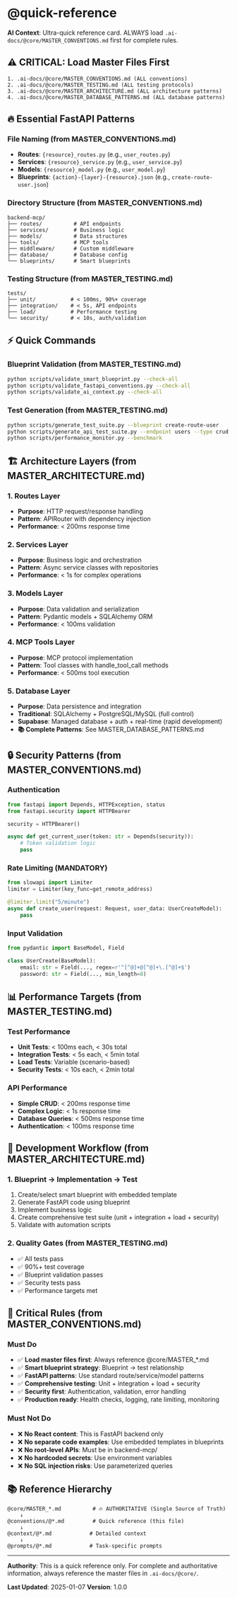 # @quick-reference

**AI Context**: Ultra-quick reference card. ALWAYS load `.ai-docs/@core/MASTER_CONVENTIONS.md` first for complete rules.

## ⚠️ CRITICAL: Load Master Files First
```
1. .ai-docs/@core/MASTER_CONVENTIONS.md (ALL conventions)
2. .ai-docs/@core/MASTER_TESTING.md (ALL testing protocols)
3. .ai-docs/@core/MASTER_ARCHITECTURE.md (ALL architecture patterns)
4. .ai-docs/@core/MASTER_DATABASE_PATTERNS.md (ALL database patterns)
```

## 🔥 Essential FastAPI Patterns

### File Naming (from MASTER_CONVENTIONS.md)
- **Routes**: `{resource}_routes.py` (e.g., `user_routes.py`)
- **Services**: `{resource}_service.py` (e.g., `user_service.py`)
- **Models**: `{resource}_model.py` (e.g., `user_model.py`)
- **Blueprints**: `{action}-{layer}-{resource}.json` (e.g., `create-route-user.json`)

### Directory Structure (from MASTER_CONVENTIONS.md)
```
backend-mcp/
├── routes/          # API endpoints
├── services/        # Business logic
├── models/          # Data structures
├── tools/           # MCP tools
├── middleware/      # Custom middleware
├── database/        # Database config
└── blueprints/      # Smart blueprints
```

### Testing Structure (from MASTER_TESTING.md)
```
tests/
├── unit/           # < 100ms, 90%+ coverage
├── integration/    # < 5s, API endpoints
├── load/           # Performance testing
└── security/       # < 10s, auth/validation
```

## ⚡ Quick Commands

### Blueprint Validation (from MASTER_TESTING.md)
```bash
python scripts/validate_smart_blueprint.py --check-all
python scripts/validate_fastapi_conventions.py --check-all
python scripts/validate_ai_context.py --check-all
```

### Test Generation (from MASTER_TESTING.md)
```bash
python scripts/generate_test_suite.py --blueprint create-route-user
python scripts/generate_api_test_suite.py --endpoint users --type crud
python scripts/performance_monitor.py --benchmark
```

## 🏗️ Architecture Layers (from MASTER_ARCHITECTURE.md)

### 1. Routes Layer
- **Purpose**: HTTP request/response handling
- **Pattern**: APIRouter with dependency injection
- **Performance**: < 200ms response time

### 2. Services Layer
- **Purpose**: Business logic and orchestration
- **Pattern**: Async service classes with repositories
- **Performance**: < 1s for complex operations

### 3. Models Layer
- **Purpose**: Data validation and serialization
- **Pattern**: Pydantic models + SQLAlchemy ORM
- **Performance**: < 100ms validation

### 4. MCP Tools Layer
- **Purpose**: MCP protocol implementation
- **Pattern**: Tool classes with handle_tool_call methods
- **Performance**: < 500ms tool execution

### 5. Database Layer
- **Purpose**: Data persistence and integration
- **Traditional**: SQLAlchemy + PostgreSQL/MySQL (full control)
- **Supabase**: Managed database + auth + real-time (rapid development)
- **📚 Complete Patterns**: See MASTER_DATABASE_PATTERNS.md

## 🔒 Security Patterns (from MASTER_CONVENTIONS.md)

### Authentication
```python
from fastapi import Depends, HTTPException, status
from fastapi.security import HTTPBearer

security = HTTPBearer()

async def get_current_user(token: str = Depends(security)):
    # Token validation logic
    pass
```

### Rate Limiting (MANDATORY)
```python
from slowapi import Limiter
limiter = Limiter(key_func=get_remote_address)

@limiter.limit("5/minute")
async def create_user(request: Request, user_data: UserCreateModel):
    pass
```

### Input Validation
```python
from pydantic import BaseModel, Field

class UserCreate(BaseModel):
    email: str = Field(..., regex=r'^[^@]+@[^@]+\.[^@]+$')
    password: str = Field(..., min_length=8)
```

## 📊 Performance Targets (from MASTER_TESTING.md)

### Test Performance
- **Unit Tests**: < 100ms each, < 30s total
- **Integration Tests**: < 5s each, < 5min total
- **Load Tests**: Variable (scenario-based)
- **Security Tests**: < 10s each, < 2min total

### API Performance
- **Simple CRUD**: < 200ms response time
- **Complex Logic**: < 1s response time
- **Database Queries**: < 500ms response time
- **Authentication**: < 100ms response time

## 🎯 Development Workflow (from MASTER_ARCHITECTURE.md)

### 1. Blueprint → Implementation → Test
1. Create/select smart blueprint with embedded template
2. Generate FastAPI code using blueprint
3. Implement business logic
4. Create comprehensive test suite (unit + integration + load + security)
5. Validate with automation scripts

### 2. Quality Gates (from MASTER_TESTING.md)
- ✅ All tests pass
- ✅ 90%+ test coverage
- ✅ Blueprint validation passes
- ✅ Security tests pass
- ✅ Performance targets met

## 🚨 Critical Rules (from MASTER_CONVENTIONS.md)

### Must Do
- ✅ **Load master files first**: Always reference @core/MASTER_*.md
- ✅ **Smart blueprint strategy**: Blueprint → test relationship
- ✅ **FastAPI patterns**: Use standard route/service/model patterns
- ✅ **Comprehensive testing**: Unit + integration + load + security
- ✅ **Security first**: Authentication, validation, error handling
- ✅ **Production ready**: Health checks, logging, rate limiting, monitoring

### Must Not Do
- ❌ **No React content**: This is FastAPI backend only
- ❌ **No separate code examples**: Use embedded templates in blueprints
- ❌ **No root-level APIs**: Must be in backend-mcp/
- ❌ **No hardcoded secrets**: Use environment variables
- ❌ **No SQL injection risks**: Use parameterized queries

## 📚 Reference Hierarchy

```
@core/MASTER_*.md          # 🔥 AUTHORITATIVE (Single Source of Truth)
    ↓
@conventions/@*.md         # Quick reference (this file)
    ↓
@context/@*.md            # Detailed context
    ↓
@prompts/@*.md            # Task-specific prompts
```

---

**Authority**: This is a quick reference only. For complete and authoritative information, always reference the master files in `.ai-docs/@core/`.

**Last Updated**: 2025-01-07
**Version**: 1.0.0
